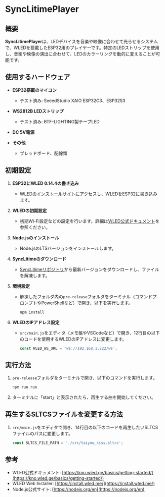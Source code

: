 # SyncLitimePlayer

## 概要
**SyncLitimePlayer**は、LEDデバイスを音楽や映像に合わせて光らせるシステムで、WLEDを搭載したESP32用のプレイヤーです。特定のLEDストリップを使用し、音楽や映像の演出に合わせて、LEDのカラーリングを動的に変えることが可能です。

## 使用するハードウェア
- **ESP32搭載のマイコン**  
  - テスト済み: SeeedStudio XAIO ESP32C3、ESP32S3

- **WS2812B LEDストリップ**  
  - テスト済み: BTF-LIGHTING製テープLED

- **DC 5V電源**

- **その他**  
  - ブレッドボード、配線類

## 初期設定

1. **ESP32にWLED 0.14.4の書き込み**
   - [WLEDのインストールサイト](https://install.wled.me/)にアクセスし、WLEDをESP32に書き込みます。

2. **WLEDの初期設定**
   - 初期Wi-Fi設定などの設定を行います。詳細は[WLED公式ドキュメント](https://kno.wled.ge/basics/getting-started/)を参照ください。

3. **Node.jsのインストール**
   - Node.jsのLTSバージョンをインストールします。

4. **SyncLitimeのダウンロード**
   - [SyncLitimeリポジトリ](https://github.com/shinaaaaa/sync-lightime-controller-for-wled/releases)から最新バージョンをダウンロードし、ファイルを解凍します。

5. **環境設定**
   - 解凍したフォルダ内の`pre-release`フォルダをターミナル（コマンドプロンプトやPowerShellなど）で開き、以下を実行します。
     ```bash
     npm install
     ```

6. **WLEDのIPアドレス設定**
   - `src/main.js`をエディタ（メモ帳やVSCodeなど）で開き、12行目の以下のコードを使用するWLEDのIPアドレスに変更します。
     ```javascript
     const WLED_WS_URL = 'ws://192.168.1.222/ws';
     ```

## 実行方法
1. `pre-release`フォルダをターミナルで開き、以下のコマンドを実行します。
   ```bash
   npm run run
   ```
2. ターミナルに「start」と表示されたら、再生する曲を開始してください。

## 再生するSLTCSファイルを変更する方法
1. `src/main.js`をエディタで開き、14行目の以下のコードを再生したいSLTCSファイルのパスに変更します。
   ```javascript
   const SLTCS_FILE_PATH = './src/taiyou_kiss.sltcs';
   ```

## 参考
- WLED公式ドキュメント: [https://kno.wled.ge/basics/getting-started/](https://kno.wled.ge/basics/getting-started/)
- WLED Web Installer: [https://install.wled.me/](https://install.wled.me/)
- Node.js公式サイト: [https://nodejs.org/en](https://nodejs.org/en)
